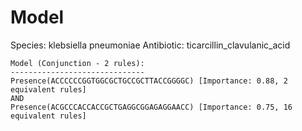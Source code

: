 
# Model

Species: klebsiella pneumoniae
Antibiotic: ticarcillin_clavulanic_acid

```
Model (Conjunction - 2 rules):
------------------------------
Presence(ACCCCCCGGTGGCGCTGCCGCTTACCGGGGC) [Importance: 0.88, 2 equivalent rules]
AND
Presence(ACGCCCACCACCGCTGAGGCGGAGAGGAACC) [Importance: 0.75, 16 equivalent rules]

```

